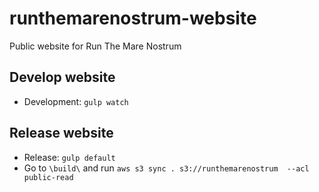 # runthemarenostrum-website
Public website for Run The Mare Nostrum

## Develop website

- Development: `gulp watch`

## Release website

- Release: `gulp default`
- Go to `\build\` and run `aws s3 sync . s3://runthemarenostrum  --acl public-read`
